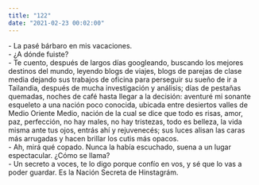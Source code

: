 ```yaml
---
title: "122"
date: "2021-02-23 00:02:00"
---
```


\- La pasé bárbaro en mis vacaciones.\
\- ¿A dónde fuiste?\
\- Te cuento, después de largos días googleando, buscando los mejores destinos del mundo, leyendo blogs de viajes, blogs de parejas de clase media dejando sus trabajos de oficina para perseguir su sueño de ir a Tailandia, después de mucha investigación y análisis; días de pestañas quemadas, noches de café hasta llegar a la decisión: aventuré mi sonante esqueleto a una nación poco conocida, ubicada entre desiertos valles de Medio Oriente Medio, nación de la cual se dice que todo es risas, amor, paz, perfección, no hay males, no hay tristezas, todo es belleza, la vida misma ante tus ojos, entrás ahí y rejuvenecés; sus luces alisan las caras más arrugadas y hacen brillar los cutis más opacos.\
\- Ah, mirá qué copado. Nunca la había escuchado, suena a un lugar espectacular. ¿Cómo se llama?\
\- Un secreto a voces, te lo digo porque confío en vos, y sé que lo vas a poder guardar. Es la Nación Secreta de Hinstagrám.
